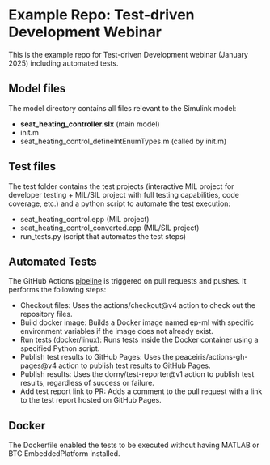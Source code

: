 # Example Repo: Test-driven Development Webinar 
This is the example repo for Test-driven Development webinar (January 2025) including automated tests.

## Model files
The model directory contains all files relevant to the Simulink model:
- **seat_heating_controller.slx** (main model)
- init.m
- seat_heating_control_defineIntEnumTypes.m (called by init.m)

## Test files
The test folder contains the test projects (interactive MIL project for developer testing + MIL/SIL project with full testing capabilities, code coverage, etc.) and a python script to automate the test execution:
- seat_heating_control.epp (MIL project)
- seat_heating_control_converted.epp (MIL/SIL project)
- run_tests.py (script that automates the test steps)


## Automated Tests 
The GitHub Actions [pipeline](../.github/workflows/pipeline.yml) is triggered on pull requests and pushes. It performs the following steps:
- Checkout files: Uses the actions/checkout@v4 action to check out the repository files.
- Build docker image: Builds a Docker image named ep-ml with specific environment variables if the image does not already exist.
- Run tests (docker/linux): Runs tests inside the Docker container using a specified Python script.
- Publish test results to GitHub Pages: Uses the peaceiris/actions-gh-pages@v4 action to publish test results to GitHub Pages.
- Publish results: Uses the dorny/test-reporter@v1 action to publish test results, regardless of success or failure.
- Add test report link to PR: Adds a comment to the pull request with a link to the test report hosted on GitHub Pages.


## Docker
The Dockerfile enabled the tests to be executed without having MATLAB or BTC EmbeddedPlatform installed.
